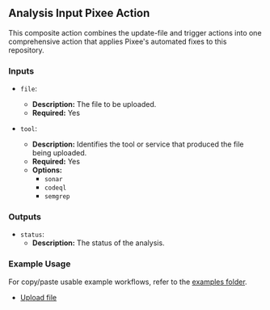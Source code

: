 ## Analysis Input Pixee Action

This composite action combines the update-file and trigger actions into one comprehensive action that applies Pixee's automated fixes to this repository.

### Inputs

- `file`:
    - **Description:** The file to be uploaded.
    - **Required:** Yes

- `tool`:
    - **Description:** Identifies the tool or service that produced the file being uploaded.
    - **Required:** Yes
    - **Options:**
        - `sonar`
        - `codeql`
        - `semgrep`

### Outputs

- `status`:
    - **Description:** The status of the analysis.

### Example Usage

For copy/paste usable example workflows, refer to the [examples folder](../examples).

- [Upload file](../examples/upload-file.yml)
